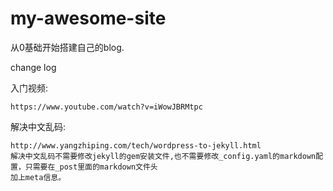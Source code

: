 my-awesome-site
===============

从0基础开始搭建自己的blog.

change log

入门视频:

    https://www.youtube.com/watch?v=iWowJBRMtpc 
    
解决中文乱码:

    http://www.yangzhiping.com/tech/wordpress-to-jekyll.html
    解决中文乱码不需要修改jekyll的gem安装文件,也不需要修改_config.yaml的markdown配置，只需要在_post里面的markdown文件头
    加上meta信息。
